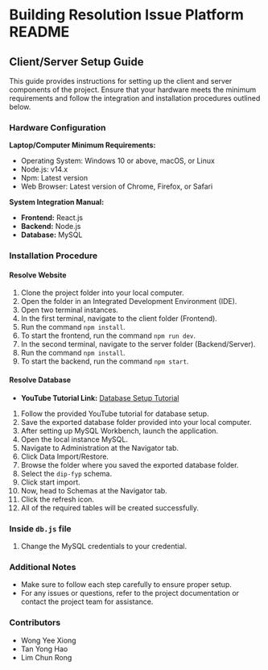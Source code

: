 # Building Resolution Issue Platform README

## Client/Server Setup Guide

This guide provides instructions for setting up the client and server components of the project. Ensure that your hardware meets the minimum requirements and follow the integration and installation procedures outlined below.

### Hardware Configuration

**Laptop/Computer Minimum Requirements:**
- Operating System: Windows 10 or above, macOS, or Linux
- Node.js: v14.x
- Npm: Latest version
- Web Browser: Latest version of Chrome, Firefox, or Safari

**System Integration Manual:**
- **Frontend:** React.js
- **Backend:** Node.js
- **Database:** MySQL

### Installation Procedure

#### Resolve Website

1. Clone the project folder into your local computer.
2. Open the folder in an Integrated Development Environment (IDE).
3. Open two terminal instances.
4. In the first terminal, navigate to the client folder (Frontend).
5. Run the command `npm install`.
6. To start the frontend, run the command `npm run dev`.
7. In the second terminal, navigate to the server folder (Backend/Server).
8. Run the command `npm install`.
9. To start the backend, run the command `npm start`.

#### Resolve Database

- **YouTube Tutorial Link:** [Database Setup Tutorial](https://youtu.be/u96rVINbAUI?si=bXO0IYEtMsAMjwaL)

1. Follow the provided YouTube tutorial for database setup.
2. Save the exported database folder provided into your local computer.
3. After setting up MySQL Workbench, launch the application.
4. Open the local instance MySQL.
5. Navigate to Administration at the Navigator tab.
6. Click Data Import/Restore.
7. Browse the folder where you saved the exported database folder.
8. Select the `dip-fyp` schema.
9. Click start import.
10. Now, head to Schemas at the Navigator tab.
11. Click the refresh icon.
12. All of the required tables will be created successfully.

### Inside `db.js` file
1. Change the MySQL credentials to your credential.

### Additional Notes

- Make sure to follow each step carefully to ensure proper setup.
- For any issues or questions, refer to the project documentation or contact the project team for assistance.

### Contributors

- Wong Yee Xiong 
- Tan Yong Hao
- Lim Chun Rong
